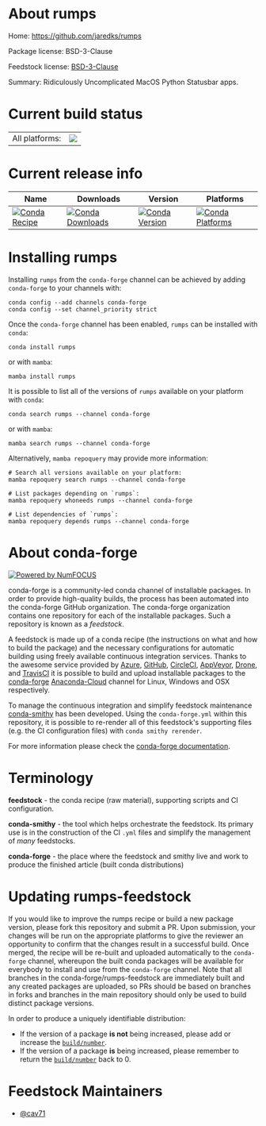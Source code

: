 About rumps
===========

Home: https://github.com/jaredks/rumps

Package license: BSD-3-Clause

Feedstock license: [BSD-3-Clause](https://github.com/conda-forge/rumps-feedstock/blob/main/LICENSE.txt)

Summary: Ridiculously Uncomplicated MacOS Python Statusbar apps.

Current build status
====================


<table><tr><td>All platforms:</td>
    <td>
      <a href="https://dev.azure.com/conda-forge/feedstock-builds/_build/latest?definitionId=18372&branchName=main">
        <img src="https://dev.azure.com/conda-forge/feedstock-builds/_apis/build/status/rumps-feedstock?branchName=main">
      </a>
    </td>
  </tr>
</table>

Current release info
====================

| Name | Downloads | Version | Platforms |
| --- | --- | --- | --- |
| [![Conda Recipe](https://img.shields.io/badge/recipe-rumps-green.svg)](https://anaconda.org/conda-forge/rumps) | [![Conda Downloads](https://img.shields.io/conda/dn/conda-forge/rumps.svg)](https://anaconda.org/conda-forge/rumps) | [![Conda Version](https://img.shields.io/conda/vn/conda-forge/rumps.svg)](https://anaconda.org/conda-forge/rumps) | [![Conda Platforms](https://img.shields.io/conda/pn/conda-forge/rumps.svg)](https://anaconda.org/conda-forge/rumps) |

Installing rumps
================

Installing `rumps` from the `conda-forge` channel can be achieved by adding `conda-forge` to your channels with:

```
conda config --add channels conda-forge
conda config --set channel_priority strict
```

Once the `conda-forge` channel has been enabled, `rumps` can be installed with `conda`:

```
conda install rumps
```

or with `mamba`:

```
mamba install rumps
```

It is possible to list all of the versions of `rumps` available on your platform with `conda`:

```
conda search rumps --channel conda-forge
```

or with `mamba`:

```
mamba search rumps --channel conda-forge
```

Alternatively, `mamba repoquery` may provide more information:

```
# Search all versions available on your platform:
mamba repoquery search rumps --channel conda-forge

# List packages depending on `rumps`:
mamba repoquery whoneeds rumps --channel conda-forge

# List dependencies of `rumps`:
mamba repoquery depends rumps --channel conda-forge
```


About conda-forge
=================

[![Powered by
NumFOCUS](https://img.shields.io/badge/powered%20by-NumFOCUS-orange.svg?style=flat&colorA=E1523D&colorB=007D8A)](https://numfocus.org)

conda-forge is a community-led conda channel of installable packages.
In order to provide high-quality builds, the process has been automated into the
conda-forge GitHub organization. The conda-forge organization contains one repository
for each of the installable packages. Such a repository is known as a *feedstock*.

A feedstock is made up of a conda recipe (the instructions on what and how to build
the package) and the necessary configurations for automatic building using freely
available continuous integration services. Thanks to the awesome service provided by
[Azure](https://azure.microsoft.com/en-us/services/devops/), [GitHub](https://github.com/),
[CircleCI](https://circleci.com/), [AppVeyor](https://www.appveyor.com/),
[Drone](https://cloud.drone.io/welcome), and [TravisCI](https://travis-ci.com/)
it is possible to build and upload installable packages to the
[conda-forge](https://anaconda.org/conda-forge) [Anaconda-Cloud](https://anaconda.org/)
channel for Linux, Windows and OSX respectively.

To manage the continuous integration and simplify feedstock maintenance
[conda-smithy](https://github.com/conda-forge/conda-smithy) has been developed.
Using the ``conda-forge.yml`` within this repository, it is possible to re-render all of
this feedstock's supporting files (e.g. the CI configuration files) with ``conda smithy rerender``.

For more information please check the [conda-forge documentation](https://conda-forge.org/docs/).

Terminology
===========

**feedstock** - the conda recipe (raw material), supporting scripts and CI configuration.

**conda-smithy** - the tool which helps orchestrate the feedstock.
                   Its primary use is in the construction of the CI ``.yml`` files
                   and simplify the management of *many* feedstocks.

**conda-forge** - the place where the feedstock and smithy live and work to
                  produce the finished article (built conda distributions)


Updating rumps-feedstock
========================

If you would like to improve the rumps recipe or build a new
package version, please fork this repository and submit a PR. Upon submission,
your changes will be run on the appropriate platforms to give the reviewer an
opportunity to confirm that the changes result in a successful build. Once
merged, the recipe will be re-built and uploaded automatically to the
`conda-forge` channel, whereupon the built conda packages will be available for
everybody to install and use from the `conda-forge` channel.
Note that all branches in the conda-forge/rumps-feedstock are
immediately built and any created packages are uploaded, so PRs should be based
on branches in forks and branches in the main repository should only be used to
build distinct package versions.

In order to produce a uniquely identifiable distribution:
 * If the version of a package **is not** being increased, please add or increase
   the [``build/number``](https://docs.conda.io/projects/conda-build/en/latest/resources/define-metadata.html#build-number-and-string).
 * If the version of a package **is** being increased, please remember to return
   the [``build/number``](https://docs.conda.io/projects/conda-build/en/latest/resources/define-metadata.html#build-number-and-string)
   back to 0.

Feedstock Maintainers
=====================

* [@cav71](https://github.com/cav71/)

